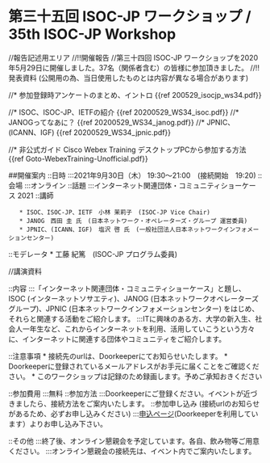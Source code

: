 # 第三十五回 ISOC-JP ワークショップ / 35th ISOC-JP Workshop


//報告記述用エリア
//!!開催報告
//第三十四回 ISOC-JP ワークショップを2020年5月29日に開催しました。37名（関係者含む）の皆様に参加頂きました。
//!!発表資料 (公開用の為、当日使用したものとは内容が異なる場合があります)

//* 参加登録時アンケートのまとめ、イントロ {{ref 200529_isocjp_ws34.pdf}}

//*  ISOC、ISOC-JP、IETFの紹介 {{ref 20200529_WS34_isoc.pdf}}
//*  JANOGってなあに？ {{ref 20200529_WS34_janog.pdf}}
//*  JPNIC、(ICANN、IGF) {{ref 20200529_WS34_jpnic.pdf}}

//* 非公式ガイド Cisco Webex Training デスクトップPCから参加する方法 {{ref Goto-WebexTraining-Unofficial.pdf}}


##開催案内
::日時
:::2021年9月30日（木） 19:30〜21:00　(接続開始　19:20)
::会場
:::オンライン
::話題
:::インターネット関連団体・コミュニティショーケース 2021
::講師

       * ISOC、ISOC-JP、IETF　小林 茉莉子　(ISOC-JP Vice Chair)
       * JANOG　西田 圭 氏　(日本ネットワーク・オペレーターズ・グループ 運営委員)
       * JPNIC、(ICANN、IGF)　塩沢 啓 氏　(一般社団法人日本ネットワークインフォメーションセンター)

::モデレータ
       * 工藤 紀篤　(ISOC-JP プログラム委員)


//講演資料


::内容
:::「インターネット関連団体・コミュニティショーケース」と題し、ISOC (インターネットソサエティ)、JANOG (日本ネットワークオペレーターズグループ)、JPNIC (日本ネットワークインフォメーションセンター) をはじめ、それらと関連する活動をご紹介します。
:::ITに興味のある方、大学の新入生、社会人一年生など、これからインターネットを利用、活用していこうという方々に、インターネットに関連する団体やコミュニティをご紹介します。

::注意事項
       * 接続先のurlは、Doorkeeperにてお知らせいたします。
           * Doorkeeperに登録されているメールアドレスがお手元に届くことをご確認ください。
       * このワークショップは記録のため録画します。予めご承知おきください

::参加費用
:::無料
::参加方法
:::Doorkeeperにご登録ください。イベントが近づきましたら、接続方法をご案内いたします。
::参加申し込み (接続urlのお知らせがあるため、必ずお申し込みください)
:::[申込ページ](https://isocjp.doorkeeper.jp/events/126988)(Doorkeeperを利用しています）よりお申し込み下さい。

::その他
:::終了後、オンライン懇親会を予定しています。各自、飲み物等ご用意ください。
:::オンライン懇親会の接続先は、イベント内でご案内いたします。
